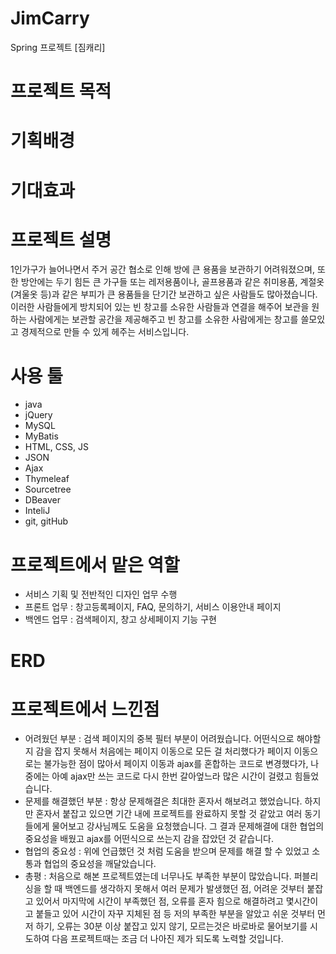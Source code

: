 # JimCarry
Spring 프로젝트 [짐캐리]
# 프로젝트 목적
# 기획배경
# 기대효과
# 프로젝트 설명
1인가구가 늘어나면서 주거 공간 협소로 인해 방에 큰 용품을 보관하기 어려워졌으며,
또한 방안에는 두기 힘든 큰 가구들 또는 레저용품이나, 골프용품과 같은 취미용품, 계절옷(겨울옷 등)과 같은 부피가 큰 용품들을 단기간 보관하고 싶은 사람들도 많아졌습니다.
이러한 사람들에게 방치되어 있는 빈 창고를 소유한 사람들과 연결을 해주어
보관을 원하는 사람에게는 보관할 공간을 제공해주고 빈 창고를 소유한 사람에게는 창고를 쓸모있고 경제적으로 만들 수 있게 헤주는 서비스입니다.

# 사용 툴
- java
- jQuery
- MySQL
- MyBatis
- HTML, CSS, JS
- JSON
- Ajax
- Thymeleaf
- Sourcetree
- DBeaver
- InteliJ
- git, gitHub

# 프로젝트에서 맡은 역할 
- 서비스 기획 및 전반적인 디자인 업무 수행
- 프론트 업무 : 창고등록페이지, FAQ, 문의하기, 서비스 이용안내 페이지
- 백엔드 업무 : 검색페이지, 창고 상세페이지 기능 구현

# ERD

# 프로젝트에서 느낀점
- 어려웠던 부분 
 : 검색 페이지의 중복 필터 부분이 어려웠습니다. 어떤식으로 해야할 지 감을 잡지 못해서 
   처음에는 페이지 이동으로 모든 걸 처리했다가 페이지 이동으로는 불가능한 점이 많아서
   페이지 이동과 ajax를 혼합하는 코드로 변경했다가, 나중에는 아예 ajax만 쓰는 코드로 다시 한번 갈아엎느라
   많은 시간이 걸렸고 힘들었습니다.
- 문제를 해결했던 부분
 : 항상 문제해결은 최대한 혼자서 해보려고 했었습니다. 하지만 혼자서 붙잡고 있으면 기간 내에 프로젝트를 완료하지 못할 것 같았고 여러 동기들에게 물어보고 강사님께도 도움을 요청했습니다.
   그 결과 문제해결에 대한 협업의 중요성을 배웠고 ajax를 어떤식으로 쓰는지 감을 잡았던 것 같습니다. 
- 협업의 중요성
 : 위에 언급했던 것 처럼 도움을 받으며 문제를 해결 할 수 있었고 소통과 협업의 중요성을 깨달았습니다.
- 총평 
 : 처음으로 해본 프로젝트였는데 너무나도 부족한 부분이 많았습니다. 퍼블리싱을 할 때 백엔드를 생각하지 못해서 여러 문제가 발생했던 점,
   어려운 것부터 붙잡고 있어서 마지막에 시간이 부족했던 점, 오류를 혼자 힘으로 해결하려고 몇시간이고 붙들고 있어 시간이 자꾸 지체된 점 등 저의 부족한 부분을 알았고
   쉬운 것부터 먼저 하기, 오류는 30분 이상 붙잡고 있지 않기, 모르는것은 바로바로 물어보기를 시도하여 다음 프로젝트때는 조금 더 나아진 제가 되도록 노력할 것입니다.
